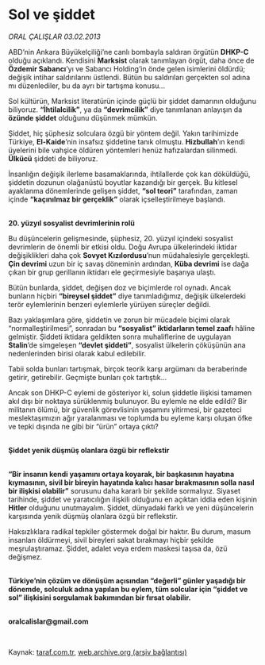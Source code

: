 # Sol ve şiddet

*ORAL ÇALIŞLAR 03.02.2013*

<div class="yazi"><p>ABD’nin Ankara Büyükelçiliği’ne canlı bombayla saldıran örgütün <b>DHKP-C</b> olduğu açıklandı. Kendisini <b>Marksist</b> olarak tanımlayan örgüt, daha önce de <b>Özdemir Sabancı</b>’yı ve Sabancı Holding’in önde gelen isimlerini öldürdü; değişik intihar saldırılarını üstlendi. Bütün bu saldırıları gerçekten sol adına mı düzenlediler, bu da ayrı bir tartışma konusu...</p>
<p>Sol kültürün, Marksist literatürün içinde güçlü bir şiddet damarının olduğunu biliyoruz. <b>“İhtilalcilik”</b>, ya da <b>“devrimcilik”</b> diye tanımlanan anlayışın da <b>özünde şiddet</b> olduğunu düşünmek mümkün.</p>
<p>Şiddet, hiç şüphesiz solculara özgü bir yöntem değil. Yakın tarihimizde Türkiye, <b>El-Kaide</b>’nin insafsız şiddetine tanık olmuştu. <b>Hizbullah</b>’ın kendi üyelerini bile vahşice öldüren yöntemleri henüz hafızalardan silinmedi. <b>Ülkücü</b> şiddeti de biliyoruz.</p>
<p>İnsanlığın değişik ilerleme basamaklarında, ihtilallerde çok kan döküldüğü, şiddetin dozunun olağanüstü boyutlar kazandığı bir gerçek. Bu kitlesel ayaklanma dönemlerinde gelişen şiddet, <b>“sol teori”</b> tarafından, zaman içinde <b>“kaçınılmaz bir gerçeklik”</b> olarak içselleştirilmeye başlandı.</p>
<p><b><br/>20. yüzyıl sosyalist devrimlerinin rolü</b></p>
<p>Bu düşüncelerin gelişmesinde, şüphesiz, 20. yüzyıl içindeki sosyalist devrimlerin de önemli bir etkisi oldu. Doğu Avrupa ülkelerindeki iktidar değişiklikleri daha çok <b>Sovyet Kızılordusu</b>’nun müdahalesiyle gerçekleşti. <b>Çin devrimi</b> uzun bir iç savaş döneminin ardından, <b>Küba devrimi</b> ise dağa çıkan bir grup gerillanın iktidarı ele geçirmesiyle başarıya ulaştı.</p>
<p>Bütün bunlarda, şiddet, değişen doz ve biçimlerde rol oynadı. Ancak bunların hiçbiri <b>“bireysel şiddet”</b> diye tanımladığımız, değişik ülkelerdeki terör eylemlerinin benzeri eylemlerle yürüyen süreçler değildi.</p>
<p>Bazı yaklaşımlara göre, şiddetin ve zorun bir mücadele biçimi olarak “normalleştirilmesi”, sonradan bu <b>“sosyalist” iktidarların temel zaafı</b> hâline gelmiştir. Şiddeti iktidara geldikten sonra muhaliflerine de uygulayan <b>Stalin</b>’de simgeleşen <b>“devlet şiddeti”</b>, sosyalist ülkelerin çöküşünün ana nedenlerinden birisi olarak kabul edilebilir.</p>
<p>Tabii solda bunları tartışmak, birçok teorik karşı argümanı da beraberinde getirir, getirebilir. Geçmişte bunları çok tartıştık...</p>
<p>Ancak son DHKP-C eylemi de gösteriyor ki, solun şiddetle ilişkisi tamamen akıl dışı bir noktaya sürüklenmiş bulunuyor. Bu eylemle ne elde edildi? Bir militanın ölümü, bir güvenlik görevlisinin yaşamını yitirmesi, bir gazeteci meslektaşımızın ağır yaralanması ve toplumda bu eyleme karşı oluşan öfke ve tepki dışında ne gibi bir “ürün” ortaya çıktı?</p>
<p><b><br/>Şiddet yenik düşmüş olanlara özgü bir reflekstir</b></p>
<p><b><br/>“Bir insanın kendi yaşamını ortaya koyarak, bir başkasının hayatına kıymasının, sivil bir bireyin hayatında kalıcı hasar bırakmasının solla nasıl bir ilişkisi olabilir”</b> sorusunu daha kararlı bir şekilde sormalıyız. Siyaset tarihinde, şiddet ve yaratıcılığın ilişkili olduğunu en açıktan iddia eden kişinin <b>Hitler</b> olduğunu unutmayalım. Şiddet, dünyadaki farklı ve yeni düşüncelerin karşısında yenik düşmüş olanlara özgü bir reflekstir.</p>
<p>Haksızlıklara radikal tepkiler göstermek doğal bir haktır. Bu durum, masum insanları öldürmeyi, sivil bireyleri sakat bırakmayı hiçbir şekilde meşrulaştıramaz. Şiddet, adalet veya erdem maskesi taşısa da, özü değişmez.</p>
<p><b><br/>Türkiye’nin çözüm ve dönüşüm açısından “değerli” günler yaşadığı bir dönemde, solculuk adına yapılan bu eylem, tüm solcular için “şiddet ve sol” ilişkisini sorgulamak bakımından bir fırsat olabilir.</b></p><b>
<p><br/>oralcalislar@gmail.com</p>
<p></p></b> 
</div>

Kaynak: [taraf.com.tr](http://www.taraf.com.tr:80/oral-calislar/makale-sol-ve-siddet.htm), [web.archive.org (arşiv bağlantısı)](http://web.archive.org/web/20130204202431/http://www.taraf.com.tr:80/oral-calislar/makale-sol-ve-siddet.htm)
